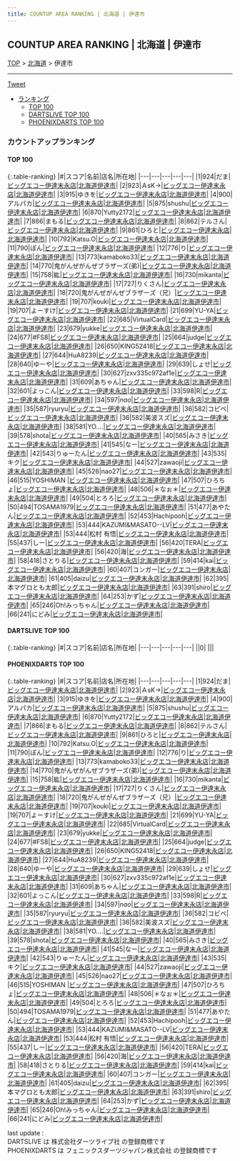 ```yaml
---
title: COUNTUP AREA RANKING | 北海道 | 伊達市
---
```

## COUNTUP AREA RANKING | 北海道 | 伊達市

[TOP](/darts/rank/) > [北海道](/darts/rank/北海道/) > 伊達市

___

<a href="https://twitter.com/share?ref_src=twsrc%5Etfw" data-text="COUNTUP AREA RANKING | 北海道伊達市" class="twitter-share-button" data-hashtags="DARTSLIVE,PHOENIXDARTS,darts,ダーツ" data-show-count="false">Tweet</a>

* [ランキング](#カウントアップランキング)
    * [TOP 100](#top-100)
    * [DARTSLIVE TOP 100](#dartslive-top-100)
    * [PHOENIXDARTS TOP 100](#phoenixdarts-top-100)

### カウントアップランキング

#### TOP 100



{:.table-ranking}
|#|スコア|名前|店名|所在地|
|---|---|---|---|---|
|1|924|<span class="rank-name-pd">だま</span>|<a href="https://vs.phoenixdarts.com/jp/shop/shopDetailInfo/s_86765?s_seq=86765">ビッグエコー伊達末永店</a>|<a href="/darts/rank/北海道/伊達市">北海道伊達市</a>|
|2|923|<span class="rank-name-pd">ＡsK→</span>|<a href="https://vs.phoenixdarts.com/jp/shop/shopDetailInfo/s_86765?s_seq=86765">ビッグエコー伊達末永店</a>|<a href="/darts/rank/北海道/伊達市">北海道伊達市</a>|
|3|915|<span class="rank-name-pd">ゆきを</span>|<a href="https://vs.phoenixdarts.com/jp/shop/shopDetailInfo/s_86765?s_seq=86765">ビッグエコー伊達末永店</a>|<a href="/darts/rank/北海道/伊達市">北海道伊達市</a>|
|4|900|<span class="rank-name-pd">アルパカ</span>|<a href="https://vs.phoenixdarts.com/jp/shop/shopDetailInfo/s_86765?s_seq=86765">ビッグエコー伊達末永店</a>|<a href="/darts/rank/北海道/伊達市">北海道伊達市</a>|
|5|875|<span class="rank-name-pd">shushu</span>|<a href="https://vs.phoenixdarts.com/jp/shop/shopDetailInfo/s_86765?s_seq=86765">ビッグエコー伊達末永店</a>|<a href="/darts/rank/北海道/伊達市">北海道伊達市</a>|
|6|870|<span class="rank-name-pd">Yutty2172</span>|<a href="https://vs.phoenixdarts.com/jp/shop/shopDetailInfo/s_86765?s_seq=86765">ビッグエコー伊達末永店</a>|<a href="/darts/rank/北海道/伊達市">北海道伊達市</a>|
|7|866|<span class="rank-name-pd">まもる</span>|<a href="https://vs.phoenixdarts.com/jp/shop/shopDetailInfo/s_86765?s_seq=86765">ビッグエコー伊達末永店</a>|<a href="/darts/rank/北海道/伊達市">北海道伊達市</a>|
|8|862|<span class="rank-name-pd">テルさん</span>|<a href="https://vs.phoenixdarts.com/jp/shop/shopDetailInfo/s_86765?s_seq=86765">ビッグエコー伊達末永店</a>|<a href="/darts/rank/北海道/伊達市">北海道伊達市</a>|
|9|861|<span class="rank-name-pd">ひろと</span>|<a href="https://vs.phoenixdarts.com/jp/shop/shopDetailInfo/s_86765?s_seq=86765">ビッグエコー伊達末永店</a>|<a href="/darts/rank/北海道/伊達市">北海道伊達市</a>|
|10|792|<span class="rank-name-pd">Katsu.O</span>|<a href="https://vs.phoenixdarts.com/jp/shop/shopDetailInfo/s_86765?s_seq=86765">ビッグエコー伊達末永店</a>|<a href="/darts/rank/北海道/伊達市">北海道伊達市</a>|
|11|790|<span class="rank-name-pd">ぽん</span>|<a href="https://vs.phoenixdarts.com/jp/shop/shopDetailInfo/s_86765?s_seq=86765">ビッグエコー伊達末永店</a>|<a href="/darts/rank/北海道/伊達市">北海道伊達市</a>|
|12|776|<span class="rank-name-pd">り</span>|<a href="https://vs.phoenixdarts.com/jp/shop/shopDetailInfo/s_86765?s_seq=86765">ビッグエコー伊達末永店</a>|<a href="/darts/rank/北海道/伊達市">北海道伊達市</a>|
|13|773|<span class="rank-name-pd">kamaboko33</span>|<a href="https://vs.phoenixdarts.com/jp/shop/shopDetailInfo/s_86765?s_seq=86765">ビッグエコー伊達末永店</a>|<a href="/darts/rank/北海道/伊達市">北海道伊達市</a>|
|14|770|<span class="rank-name-pd">鬼がんぜがんぜブラザーズ(弟)</span>|<a href="https://vs.phoenixdarts.com/jp/shop/shopDetailInfo/s_86765?s_seq=86765">ビッグエコー伊達末永店</a>|<a href="/darts/rank/北海道/伊達市">北海道伊達市</a>|
|15|758|<span class="rank-name-pd">紘</span>|<a href="https://vs.phoenixdarts.com/jp/shop/shopDetailInfo/s_86765?s_seq=86765">ビッグエコー伊達末永店</a>|<a href="/darts/rank/北海道/伊達市">北海道伊達市</a>|
|16|730|<span class="rank-name-pd">mikanta</span>|<a href="https://vs.phoenixdarts.com/jp/shop/shopDetailInfo/s_86765?s_seq=86765">ビッグエコー伊達末永店</a>|<a href="/darts/rank/北海道/伊達市">北海道伊達市</a>|
|17|727|<span class="rank-name-pd">りくさん</span>|<a href="https://vs.phoenixdarts.com/jp/shop/shopDetailInfo/s_86765?s_seq=86765">ビッグエコー伊達末永店</a>|<a href="/darts/rank/北海道/伊達市">北海道伊達市</a>|
|18|720|<span class="rank-name-pd">鬼がんぜがんぜブラザーズ（兄）</span>|<a href="https://vs.phoenixdarts.com/jp/shop/shopDetailInfo/s_86765?s_seq=86765">ビッグエコー伊達末永店</a>|<a href="/darts/rank/北海道/伊達市">北海道伊達市</a>|
|19|707|<span class="rank-name-pd">kouki</span>|<a href="https://vs.phoenixdarts.com/jp/shop/shopDetailInfo/s_86765?s_seq=86765">ビッグエコー伊達末永店</a>|<a href="/darts/rank/北海道/伊達市">北海道伊達市</a>|
|19|707|<span class="rank-name-pd">よーすけ</span>|<a href="https://vs.phoenixdarts.com/jp/shop/shopDetailInfo/s_86765?s_seq=86765">ビッグエコー伊達末永店</a>|<a href="/darts/rank/北海道/伊達市">北海道伊達市</a>|
|21|699|<span class="rank-name-pd">YU-YA</span>|<a href="https://vs.phoenixdarts.com/jp/shop/shopDetailInfo/s_86765?s_seq=86765">ビッグエコー伊達末永店</a>|<a href="/darts/rank/北海道/伊達市">北海道伊達市</a>|
|22|685|<span class="rank-name-pd">VirtualCard</span>|<a href="https://vs.phoenixdarts.com/jp/shop/shopDetailInfo/s_86765?s_seq=86765">ビッグエコー伊達末永店</a>|<a href="/darts/rank/北海道/伊達市">北海道伊達市</a>|
|23|679|<span class="rank-name-pd">yukke</span>|<a href="https://vs.phoenixdarts.com/jp/shop/shopDetailInfo/s_86765?s_seq=86765">ビッグエコー伊達末永店</a>|<a href="/darts/rank/北海道/伊達市">北海道伊達市</a>|
|24|677|<span class="rank-name-pd">#FS8</span>|<a href="https://vs.phoenixdarts.com/jp/shop/shopDetailInfo/s_86765?s_seq=86765">ビッグエコー伊達末永店</a>|<a href="/darts/rank/北海道/伊達市">北海道伊達市</a>|
|25|664|<span class="rank-name-pd">judge</span>|<a href="https://vs.phoenixdarts.com/jp/shop/shopDetailInfo/s_86765?s_seq=86765">ビッグエコー伊達末永店</a>|<a href="/darts/rank/北海道/伊達市">北海道伊達市</a>|
|26|650|<span class="rank-name-pd">KING52418</span>|<a href="https://vs.phoenixdarts.com/jp/shop/shopDetailInfo/s_86765?s_seq=86765">ビッグエコー伊達末永店</a>|<a href="/darts/rank/北海道/伊達市">北海道伊達市</a>|
|27|644|<span class="rank-name-pd">HuA8239</span>|<a href="https://vs.phoenixdarts.com/jp/shop/shopDetailInfo/s_86765?s_seq=86765">ビッグエコー伊達末永店</a>|<a href="/darts/rank/北海道/伊達市">北海道伊達市</a>|
|28|640|<span class="rank-name-pd">ゆーや</span>|<a href="https://vs.phoenixdarts.com/jp/shop/shopDetailInfo/s_86765?s_seq=86765">ビッグエコー伊達末永店</a>|<a href="/darts/rank/北海道/伊達市">北海道伊達市</a>|
|29|639|<span class="rank-name-pd">しょせ</span>|<a href="https://vs.phoenixdarts.com/jp/shop/shopDetailInfo/s_86765?s_seq=86765">ビッグエコー伊達末永店</a>|<a href="/darts/rank/北海道/伊達市">北海道伊達市</a>|
|30|627|<span class="rank-name-pd">zxv335c972af1e</span>|<a href="https://vs.phoenixdarts.com/jp/shop/shopDetailInfo/s_86765?s_seq=86765">ビッグエコー伊達末永店</a>|<a href="/darts/rank/北海道/伊達市">北海道伊達市</a>|
|31|609|<span class="rank-name-pd">あちゃん</span>|<a href="https://vs.phoenixdarts.com/jp/shop/shopDetailInfo/s_86765?s_seq=86765">ビッグエコー伊達末永店</a>|<a href="/darts/rank/北海道/伊達市">北海道伊達市</a>|
|32|601|<span class="rank-name-pd">よっこん</span>|<a href="https://vs.phoenixdarts.com/jp/shop/shopDetailInfo/s_86765?s_seq=86765">ビッグエコー伊達末永店</a>|<a href="/darts/rank/北海道/伊達市">北海道伊達市</a>|
|33|598|<span class="rank-name-pd">R</span>|<a href="https://vs.phoenixdarts.com/jp/shop/shopDetailInfo/s_86765?s_seq=86765">ビッグエコー伊達末永店</a>|<a href="/darts/rank/北海道/伊達市">北海道伊達市</a>|
|34|597|<span class="rank-name-pd">*nao*</span>|<a href="https://vs.phoenixdarts.com/jp/shop/shopDetailInfo/s_86765?s_seq=86765">ビッグエコー伊達末永店</a>|<a href="/darts/rank/北海道/伊達市">北海道伊達市</a>|
|35|587|<span class="rank-name-pd">ryuryu</span>|<a href="https://vs.phoenixdarts.com/jp/shop/shopDetailInfo/s_86765?s_seq=86765">ビッグエコー伊達末永店</a>|<a href="/darts/rank/北海道/伊達市">北海道伊達市</a>|
|36|582|<span class="rank-name-pd">コピペ</span>|<a href="https://vs.phoenixdarts.com/jp/shop/shopDetailInfo/s_86765?s_seq=86765">ビッグエコー伊達末永店</a>|<a href="/darts/rank/北海道/伊達市">北海道伊達市</a>|
|36|582|<span class="rank-name-pd">美波スズ</span>|<a href="https://vs.phoenixdarts.com/jp/shop/shopDetailInfo/s_86765?s_seq=86765">ビッグエコー伊達末永店</a>|<a href="/darts/rank/北海道/伊達市">北海道伊達市</a>|
|38|581|<span class="rank-name-pd">YO....</span>|<a href="https://vs.phoenixdarts.com/jp/shop/shopDetailInfo/s_86765?s_seq=86765">ビッグエコー伊達末永店</a>|<a href="/darts/rank/北海道/伊達市">北海道伊達市</a>|
|39|578|<span class="rank-name-pd">shota</span>|<a href="https://vs.phoenixdarts.com/jp/shop/shopDetailInfo/s_86765?s_seq=86765">ビッグエコー伊達末永店</a>|<a href="/darts/rank/北海道/伊達市">北海道伊達市</a>|
|40|565|<span class="rank-name-pd">みさき</span>|<a href="https://vs.phoenixdarts.com/jp/shop/shopDetailInfo/s_86765?s_seq=86765">ビッグエコー伊達末永店</a>|<a href="/darts/rank/北海道/伊達市">北海道伊達市</a>|
|41|545|<span class="rank-name-pd">なー</span>|<a href="https://vs.phoenixdarts.com/jp/shop/shopDetailInfo/s_86765?s_seq=86765">ビッグエコー伊達末永店</a>|<a href="/darts/rank/北海道/伊達市">北海道伊達市</a>|
|42|543|<span class="rank-name-pd">りゅーたん</span>|<a href="https://vs.phoenixdarts.com/jp/shop/shopDetailInfo/s_86765?s_seq=86765">ビッグエコー伊達末永店</a>|<a href="/darts/rank/北海道/伊達市">北海道伊達市</a>|
|43|535|<span class="rank-name-pd">キク</span>|<a href="https://vs.phoenixdarts.com/jp/shop/shopDetailInfo/s_86765?s_seq=86765">ビッグエコー伊達末永店</a>|<a href="/darts/rank/北海道/伊達市">北海道伊達市</a>|
|44|527|<span class="rank-name-pd">zawaoji</span>|<a href="https://vs.phoenixdarts.com/jp/shop/shopDetailInfo/s_86765?s_seq=86765">ビッグエコー伊達末永店</a>|<a href="/darts/rank/北海道/伊達市">北海道伊達市</a>|
|45|526|<span class="rank-name-pd">nao27</span>|<a href="https://vs.phoenixdarts.com/jp/shop/shopDetailInfo/s_86765?s_seq=86765">ビッグエコー伊達末永店</a>|<a href="/darts/rank/北海道/伊達市">北海道伊達市</a>|
|46|515|<span class="rank-name-pd">YOSHIMAN  </span>|<a href="https://vs.phoenixdarts.com/jp/shop/shopDetailInfo/s_86765?s_seq=86765">ビッグエコー伊達末永店</a>|<a href="/darts/rank/北海道/伊達市">北海道伊達市</a>|
|47|507|<span class="rank-name-pd">ひろちょ</span>|<a href="https://vs.phoenixdarts.com/jp/shop/shopDetailInfo/s_86765?s_seq=86765">ビッグエコー伊達末永店</a>|<a href="/darts/rank/北海道/伊達市">北海道伊達市</a>|
|48|506|<span class="rank-name-pd">＊なぉ＊</span>|<a href="https://vs.phoenixdarts.com/jp/shop/shopDetailInfo/s_86765?s_seq=86765">ビッグエコー伊達末永店</a>|<a href="/darts/rank/北海道/伊達市">北海道伊達市</a>|
|49|504|<span class="rank-name-pd">とろろ</span>|<a href="https://vs.phoenixdarts.com/jp/shop/shopDetailInfo/s_86765?s_seq=86765">ビッグエコー伊達末永店</a>|<a href="/darts/rank/北海道/伊達市">北海道伊達市</a>|
|50|494|<span class="rank-name-pd">TOSAMA1979</span>|<a href="https://vs.phoenixdarts.com/jp/shop/shopDetailInfo/s_86765?s_seq=86765">ビッグエコー伊達末永店</a>|<a href="/darts/rank/北海道/伊達市">北海道伊達市</a>|
|51|477|<span class="rank-name-pd">あやたん</span>|<a href="https://vs.phoenixdarts.com/jp/shop/shopDetailInfo/s_86765?s_seq=86765">ビッグエコー伊達末永店</a>|<a href="/darts/rank/北海道/伊達市">北海道伊達市</a>|
|52|453|<span class="rank-name-pd">Hachipooh</span>|<a href="https://vs.phoenixdarts.com/jp/shop/shopDetailInfo/s_86765?s_seq=86765">ビッグエコー伊達末永店</a>|<a href="/darts/rank/北海道/伊達市">北海道伊達市</a>|
|53|444|<span class="rank-name-pd">KAZUMI&amp;MASATO--LV</span>|<a href="https://vs.phoenixdarts.com/jp/shop/shopDetailInfo/s_86765?s_seq=86765">ビッグエコー伊達末永店</a>|<a href="/darts/rank/北海道/伊達市">北海道伊達市</a>|
|53|444|<span class="rank-name-pd">松村 有悟</span>|<a href="https://vs.phoenixdarts.com/jp/shop/shopDetailInfo/s_86765?s_seq=86765">ビッグエコー伊達末永店</a>|<a href="/darts/rank/北海道/伊達市">北海道伊達市</a>|
|55|437|<span class="rank-name-pd">しー</span>|<a href="https://vs.phoenixdarts.com/jp/shop/shopDetailInfo/s_86765?s_seq=86765">ビッグエコー伊達末永店</a>|<a href="/darts/rank/北海道/伊達市">北海道伊達市</a>|
|56|420|<span class="rank-name-pd">TERA</span>|<a href="https://vs.phoenixdarts.com/jp/shop/shopDetailInfo/s_86765?s_seq=86765">ビッグエコー伊達末永店</a>|<a href="/darts/rank/北海道/伊達市">北海道伊達市</a>|
|56|420|<span class="rank-name-pd">海</span>|<a href="https://vs.phoenixdarts.com/jp/shop/shopDetailInfo/s_86765?s_seq=86765">ビッグエコー伊達末永店</a>|<a href="/darts/rank/北海道/伊達市">北海道伊達市</a>|
|58|418|<span class="rank-name-pd">さとりる</span>|<a href="https://vs.phoenixdarts.com/jp/shop/shopDetailInfo/s_86765?s_seq=86765">ビッグエコー伊達末永店</a>|<a href="/darts/rank/北海道/伊達市">北海道伊達市</a>|
|59|414|<span class="rank-name-pd">kai</span>|<a href="https://vs.phoenixdarts.com/jp/shop/shopDetailInfo/s_86765?s_seq=86765">ビッグエコー伊達末永店</a>|<a href="/darts/rank/北海道/伊達市">北海道伊達市</a>|
|60|407|<span class="rank-name-pd">コンガー</span>|<a href="https://vs.phoenixdarts.com/jp/shop/shopDetailInfo/s_86765?s_seq=86765">ビッグエコー伊達末永店</a>|<a href="/darts/rank/北海道/伊達市">北海道伊達市</a>|
|61|405|<span class="rank-name-pd">daizu</span>|<a href="https://vs.phoenixdarts.com/jp/shop/shopDetailInfo/s_86765?s_seq=86765">ビッグエコー伊達末永店</a>|<a href="/darts/rank/北海道/伊達市">北海道伊達市</a>|
|62|395|<span class="rank-name-pd">本マグロとも太郎</span>|<a href="https://vs.phoenixdarts.com/jp/shop/shopDetailInfo/s_86765?s_seq=86765">ビッグエコー伊達末永店</a>|<a href="/darts/rank/北海道/伊達市">北海道伊達市</a>|
|63|391|<span class="rank-name-pd">shiro</span>|<a href="https://vs.phoenixdarts.com/jp/shop/shopDetailInfo/s_86765?s_seq=86765">ビッグエコー伊達末永店</a>|<a href="/darts/rank/北海道/伊達市">北海道伊達市</a>|
|64|253|<span class="rank-name-pd">かず</span>|<a href="https://vs.phoenixdarts.com/jp/shop/shopDetailInfo/s_86765?s_seq=86765">ビッグエコー伊達末永店</a>|<a href="/darts/rank/北海道/伊達市">北海道伊達市</a>|
|65|246|<span class="rank-name-pd">Oh!みっちゃん</span>|<a href="https://vs.phoenixdarts.com/jp/shop/shopDetailInfo/s_86765?s_seq=86765">ビッグエコー伊達末永店</a>|<a href="/darts/rank/北海道/伊達市">北海道伊達市</a>|
|66|241|<span class="rank-name-pd">にどみ</span>|<a href="https://vs.phoenixdarts.com/jp/shop/shopDetailInfo/s_86765?s_seq=86765">ビッグエコー伊達末永店</a>|<a href="/darts/rank/北海道/伊達市">北海道伊達市</a>|


#### DARTSLIVE TOP 100



{:.table-ranking}
|#|スコア|名前|店名|所在地|
|---|---|---|---|---|
||0|<span class="rank-name-dl"> </span>|<a href=""></a>|<a href="/darts/rank//"></a>|


#### PHOENIXDARTS TOP 100



{:.table-ranking}
|#|スコア|名前|店名|所在地|
|---|---|---|---|---|
|1|924|<span class="rank-name-pd">だま</span>|<a href="https://vs.phoenixdarts.com/jp/shop/shopDetailInfo/s_86765?s_seq=86765">ビッグエコー伊達末永店</a>|<a href="/darts/rank/北海道/伊達市">北海道伊達市</a>|
|2|923|<span class="rank-name-pd">ＡsK→</span>|<a href="https://vs.phoenixdarts.com/jp/shop/shopDetailInfo/s_86765?s_seq=86765">ビッグエコー伊達末永店</a>|<a href="/darts/rank/北海道/伊達市">北海道伊達市</a>|
|3|915|<span class="rank-name-pd">ゆきを</span>|<a href="https://vs.phoenixdarts.com/jp/shop/shopDetailInfo/s_86765?s_seq=86765">ビッグエコー伊達末永店</a>|<a href="/darts/rank/北海道/伊達市">北海道伊達市</a>|
|4|900|<span class="rank-name-pd">アルパカ</span>|<a href="https://vs.phoenixdarts.com/jp/shop/shopDetailInfo/s_86765?s_seq=86765">ビッグエコー伊達末永店</a>|<a href="/darts/rank/北海道/伊達市">北海道伊達市</a>|
|5|875|<span class="rank-name-pd">shushu</span>|<a href="https://vs.phoenixdarts.com/jp/shop/shopDetailInfo/s_86765?s_seq=86765">ビッグエコー伊達末永店</a>|<a href="/darts/rank/北海道/伊達市">北海道伊達市</a>|
|6|870|<span class="rank-name-pd">Yutty2172</span>|<a href="https://vs.phoenixdarts.com/jp/shop/shopDetailInfo/s_86765?s_seq=86765">ビッグエコー伊達末永店</a>|<a href="/darts/rank/北海道/伊達市">北海道伊達市</a>|
|7|866|<span class="rank-name-pd">まもる</span>|<a href="https://vs.phoenixdarts.com/jp/shop/shopDetailInfo/s_86765?s_seq=86765">ビッグエコー伊達末永店</a>|<a href="/darts/rank/北海道/伊達市">北海道伊達市</a>|
|8|862|<span class="rank-name-pd">テルさん</span>|<a href="https://vs.phoenixdarts.com/jp/shop/shopDetailInfo/s_86765?s_seq=86765">ビッグエコー伊達末永店</a>|<a href="/darts/rank/北海道/伊達市">北海道伊達市</a>|
|9|861|<span class="rank-name-pd">ひろと</span>|<a href="https://vs.phoenixdarts.com/jp/shop/shopDetailInfo/s_86765?s_seq=86765">ビッグエコー伊達末永店</a>|<a href="/darts/rank/北海道/伊達市">北海道伊達市</a>|
|10|792|<span class="rank-name-pd">Katsu.O</span>|<a href="https://vs.phoenixdarts.com/jp/shop/shopDetailInfo/s_86765?s_seq=86765">ビッグエコー伊達末永店</a>|<a href="/darts/rank/北海道/伊達市">北海道伊達市</a>|
|11|790|<span class="rank-name-pd">ぽん</span>|<a href="https://vs.phoenixdarts.com/jp/shop/shopDetailInfo/s_86765?s_seq=86765">ビッグエコー伊達末永店</a>|<a href="/darts/rank/北海道/伊達市">北海道伊達市</a>|
|12|776|<span class="rank-name-pd">り</span>|<a href="https://vs.phoenixdarts.com/jp/shop/shopDetailInfo/s_86765?s_seq=86765">ビッグエコー伊達末永店</a>|<a href="/darts/rank/北海道/伊達市">北海道伊達市</a>|
|13|773|<span class="rank-name-pd">kamaboko33</span>|<a href="https://vs.phoenixdarts.com/jp/shop/shopDetailInfo/s_86765?s_seq=86765">ビッグエコー伊達末永店</a>|<a href="/darts/rank/北海道/伊達市">北海道伊達市</a>|
|14|770|<span class="rank-name-pd">鬼がんぜがんぜブラザーズ(弟)</span>|<a href="https://vs.phoenixdarts.com/jp/shop/shopDetailInfo/s_86765?s_seq=86765">ビッグエコー伊達末永店</a>|<a href="/darts/rank/北海道/伊達市">北海道伊達市</a>|
|15|758|<span class="rank-name-pd">紘</span>|<a href="https://vs.phoenixdarts.com/jp/shop/shopDetailInfo/s_86765?s_seq=86765">ビッグエコー伊達末永店</a>|<a href="/darts/rank/北海道/伊達市">北海道伊達市</a>|
|16|730|<span class="rank-name-pd">mikanta</span>|<a href="https://vs.phoenixdarts.com/jp/shop/shopDetailInfo/s_86765?s_seq=86765">ビッグエコー伊達末永店</a>|<a href="/darts/rank/北海道/伊達市">北海道伊達市</a>|
|17|727|<span class="rank-name-pd">りくさん</span>|<a href="https://vs.phoenixdarts.com/jp/shop/shopDetailInfo/s_86765?s_seq=86765">ビッグエコー伊達末永店</a>|<a href="/darts/rank/北海道/伊達市">北海道伊達市</a>|
|18|720|<span class="rank-name-pd">鬼がんぜがんぜブラザーズ（兄）</span>|<a href="https://vs.phoenixdarts.com/jp/shop/shopDetailInfo/s_86765?s_seq=86765">ビッグエコー伊達末永店</a>|<a href="/darts/rank/北海道/伊達市">北海道伊達市</a>|
|19|707|<span class="rank-name-pd">kouki</span>|<a href="https://vs.phoenixdarts.com/jp/shop/shopDetailInfo/s_86765?s_seq=86765">ビッグエコー伊達末永店</a>|<a href="/darts/rank/北海道/伊達市">北海道伊達市</a>|
|19|707|<span class="rank-name-pd">よーすけ</span>|<a href="https://vs.phoenixdarts.com/jp/shop/shopDetailInfo/s_86765?s_seq=86765">ビッグエコー伊達末永店</a>|<a href="/darts/rank/北海道/伊達市">北海道伊達市</a>|
|21|699|<span class="rank-name-pd">YU-YA</span>|<a href="https://vs.phoenixdarts.com/jp/shop/shopDetailInfo/s_86765?s_seq=86765">ビッグエコー伊達末永店</a>|<a href="/darts/rank/北海道/伊達市">北海道伊達市</a>|
|22|685|<span class="rank-name-pd">VirtualCard</span>|<a href="https://vs.phoenixdarts.com/jp/shop/shopDetailInfo/s_86765?s_seq=86765">ビッグエコー伊達末永店</a>|<a href="/darts/rank/北海道/伊達市">北海道伊達市</a>|
|23|679|<span class="rank-name-pd">yukke</span>|<a href="https://vs.phoenixdarts.com/jp/shop/shopDetailInfo/s_86765?s_seq=86765">ビッグエコー伊達末永店</a>|<a href="/darts/rank/北海道/伊達市">北海道伊達市</a>|
|24|677|<span class="rank-name-pd">#FS8</span>|<a href="https://vs.phoenixdarts.com/jp/shop/shopDetailInfo/s_86765?s_seq=86765">ビッグエコー伊達末永店</a>|<a href="/darts/rank/北海道/伊達市">北海道伊達市</a>|
|25|664|<span class="rank-name-pd">judge</span>|<a href="https://vs.phoenixdarts.com/jp/shop/shopDetailInfo/s_86765?s_seq=86765">ビッグエコー伊達末永店</a>|<a href="/darts/rank/北海道/伊達市">北海道伊達市</a>|
|26|650|<span class="rank-name-pd">KING52418</span>|<a href="https://vs.phoenixdarts.com/jp/shop/shopDetailInfo/s_86765?s_seq=86765">ビッグエコー伊達末永店</a>|<a href="/darts/rank/北海道/伊達市">北海道伊達市</a>|
|27|644|<span class="rank-name-pd">HuA8239</span>|<a href="https://vs.phoenixdarts.com/jp/shop/shopDetailInfo/s_86765?s_seq=86765">ビッグエコー伊達末永店</a>|<a href="/darts/rank/北海道/伊達市">北海道伊達市</a>|
|28|640|<span class="rank-name-pd">ゆーや</span>|<a href="https://vs.phoenixdarts.com/jp/shop/shopDetailInfo/s_86765?s_seq=86765">ビッグエコー伊達末永店</a>|<a href="/darts/rank/北海道/伊達市">北海道伊達市</a>|
|29|639|<span class="rank-name-pd">しょせ</span>|<a href="https://vs.phoenixdarts.com/jp/shop/shopDetailInfo/s_86765?s_seq=86765">ビッグエコー伊達末永店</a>|<a href="/darts/rank/北海道/伊達市">北海道伊達市</a>|
|30|627|<span class="rank-name-pd">zxv335c972af1e</span>|<a href="https://vs.phoenixdarts.com/jp/shop/shopDetailInfo/s_86765?s_seq=86765">ビッグエコー伊達末永店</a>|<a href="/darts/rank/北海道/伊達市">北海道伊達市</a>|
|31|609|<span class="rank-name-pd">あちゃん</span>|<a href="https://vs.phoenixdarts.com/jp/shop/shopDetailInfo/s_86765?s_seq=86765">ビッグエコー伊達末永店</a>|<a href="/darts/rank/北海道/伊達市">北海道伊達市</a>|
|32|601|<span class="rank-name-pd">よっこん</span>|<a href="https://vs.phoenixdarts.com/jp/shop/shopDetailInfo/s_86765?s_seq=86765">ビッグエコー伊達末永店</a>|<a href="/darts/rank/北海道/伊達市">北海道伊達市</a>|
|33|598|<span class="rank-name-pd">R</span>|<a href="https://vs.phoenixdarts.com/jp/shop/shopDetailInfo/s_86765?s_seq=86765">ビッグエコー伊達末永店</a>|<a href="/darts/rank/北海道/伊達市">北海道伊達市</a>|
|34|597|<span class="rank-name-pd">*nao*</span>|<a href="https://vs.phoenixdarts.com/jp/shop/shopDetailInfo/s_86765?s_seq=86765">ビッグエコー伊達末永店</a>|<a href="/darts/rank/北海道/伊達市">北海道伊達市</a>|
|35|587|<span class="rank-name-pd">ryuryu</span>|<a href="https://vs.phoenixdarts.com/jp/shop/shopDetailInfo/s_86765?s_seq=86765">ビッグエコー伊達末永店</a>|<a href="/darts/rank/北海道/伊達市">北海道伊達市</a>|
|36|582|<span class="rank-name-pd">コピペ</span>|<a href="https://vs.phoenixdarts.com/jp/shop/shopDetailInfo/s_86765?s_seq=86765">ビッグエコー伊達末永店</a>|<a href="/darts/rank/北海道/伊達市">北海道伊達市</a>|
|36|582|<span class="rank-name-pd">美波スズ</span>|<a href="https://vs.phoenixdarts.com/jp/shop/shopDetailInfo/s_86765?s_seq=86765">ビッグエコー伊達末永店</a>|<a href="/darts/rank/北海道/伊達市">北海道伊達市</a>|
|38|581|<span class="rank-name-pd">YO....</span>|<a href="https://vs.phoenixdarts.com/jp/shop/shopDetailInfo/s_86765?s_seq=86765">ビッグエコー伊達末永店</a>|<a href="/darts/rank/北海道/伊達市">北海道伊達市</a>|
|39|578|<span class="rank-name-pd">shota</span>|<a href="https://vs.phoenixdarts.com/jp/shop/shopDetailInfo/s_86765?s_seq=86765">ビッグエコー伊達末永店</a>|<a href="/darts/rank/北海道/伊達市">北海道伊達市</a>|
|40|565|<span class="rank-name-pd">みさき</span>|<a href="https://vs.phoenixdarts.com/jp/shop/shopDetailInfo/s_86765?s_seq=86765">ビッグエコー伊達末永店</a>|<a href="/darts/rank/北海道/伊達市">北海道伊達市</a>|
|41|545|<span class="rank-name-pd">なー</span>|<a href="https://vs.phoenixdarts.com/jp/shop/shopDetailInfo/s_86765?s_seq=86765">ビッグエコー伊達末永店</a>|<a href="/darts/rank/北海道/伊達市">北海道伊達市</a>|
|42|543|<span class="rank-name-pd">りゅーたん</span>|<a href="https://vs.phoenixdarts.com/jp/shop/shopDetailInfo/s_86765?s_seq=86765">ビッグエコー伊達末永店</a>|<a href="/darts/rank/北海道/伊達市">北海道伊達市</a>|
|43|535|<span class="rank-name-pd">キク</span>|<a href="https://vs.phoenixdarts.com/jp/shop/shopDetailInfo/s_86765?s_seq=86765">ビッグエコー伊達末永店</a>|<a href="/darts/rank/北海道/伊達市">北海道伊達市</a>|
|44|527|<span class="rank-name-pd">zawaoji</span>|<a href="https://vs.phoenixdarts.com/jp/shop/shopDetailInfo/s_86765?s_seq=86765">ビッグエコー伊達末永店</a>|<a href="/darts/rank/北海道/伊達市">北海道伊達市</a>|
|45|526|<span class="rank-name-pd">nao27</span>|<a href="https://vs.phoenixdarts.com/jp/shop/shopDetailInfo/s_86765?s_seq=86765">ビッグエコー伊達末永店</a>|<a href="/darts/rank/北海道/伊達市">北海道伊達市</a>|
|46|515|<span class="rank-name-pd">YOSHIMAN  </span>|<a href="https://vs.phoenixdarts.com/jp/shop/shopDetailInfo/s_86765?s_seq=86765">ビッグエコー伊達末永店</a>|<a href="/darts/rank/北海道/伊達市">北海道伊達市</a>|
|47|507|<span class="rank-name-pd">ひろちょ</span>|<a href="https://vs.phoenixdarts.com/jp/shop/shopDetailInfo/s_86765?s_seq=86765">ビッグエコー伊達末永店</a>|<a href="/darts/rank/北海道/伊達市">北海道伊達市</a>|
|48|506|<span class="rank-name-pd">＊なぉ＊</span>|<a href="https://vs.phoenixdarts.com/jp/shop/shopDetailInfo/s_86765?s_seq=86765">ビッグエコー伊達末永店</a>|<a href="/darts/rank/北海道/伊達市">北海道伊達市</a>|
|49|504|<span class="rank-name-pd">とろろ</span>|<a href="https://vs.phoenixdarts.com/jp/shop/shopDetailInfo/s_86765?s_seq=86765">ビッグエコー伊達末永店</a>|<a href="/darts/rank/北海道/伊達市">北海道伊達市</a>|
|50|494|<span class="rank-name-pd">TOSAMA1979</span>|<a href="https://vs.phoenixdarts.com/jp/shop/shopDetailInfo/s_86765?s_seq=86765">ビッグエコー伊達末永店</a>|<a href="/darts/rank/北海道/伊達市">北海道伊達市</a>|
|51|477|<span class="rank-name-pd">あやたん</span>|<a href="https://vs.phoenixdarts.com/jp/shop/shopDetailInfo/s_86765?s_seq=86765">ビッグエコー伊達末永店</a>|<a href="/darts/rank/北海道/伊達市">北海道伊達市</a>|
|52|453|<span class="rank-name-pd">Hachipooh</span>|<a href="https://vs.phoenixdarts.com/jp/shop/shopDetailInfo/s_86765?s_seq=86765">ビッグエコー伊達末永店</a>|<a href="/darts/rank/北海道/伊達市">北海道伊達市</a>|
|53|444|<span class="rank-name-pd">KAZUMI&amp;MASATO--LV</span>|<a href="https://vs.phoenixdarts.com/jp/shop/shopDetailInfo/s_86765?s_seq=86765">ビッグエコー伊達末永店</a>|<a href="/darts/rank/北海道/伊達市">北海道伊達市</a>|
|53|444|<span class="rank-name-pd">松村 有悟</span>|<a href="https://vs.phoenixdarts.com/jp/shop/shopDetailInfo/s_86765?s_seq=86765">ビッグエコー伊達末永店</a>|<a href="/darts/rank/北海道/伊達市">北海道伊達市</a>|
|55|437|<span class="rank-name-pd">しー</span>|<a href="https://vs.phoenixdarts.com/jp/shop/shopDetailInfo/s_86765?s_seq=86765">ビッグエコー伊達末永店</a>|<a href="/darts/rank/北海道/伊達市">北海道伊達市</a>|
|56|420|<span class="rank-name-pd">TERA</span>|<a href="https://vs.phoenixdarts.com/jp/shop/shopDetailInfo/s_86765?s_seq=86765">ビッグエコー伊達末永店</a>|<a href="/darts/rank/北海道/伊達市">北海道伊達市</a>|
|56|420|<span class="rank-name-pd">海</span>|<a href="https://vs.phoenixdarts.com/jp/shop/shopDetailInfo/s_86765?s_seq=86765">ビッグエコー伊達末永店</a>|<a href="/darts/rank/北海道/伊達市">北海道伊達市</a>|
|58|418|<span class="rank-name-pd">さとりる</span>|<a href="https://vs.phoenixdarts.com/jp/shop/shopDetailInfo/s_86765?s_seq=86765">ビッグエコー伊達末永店</a>|<a href="/darts/rank/北海道/伊達市">北海道伊達市</a>|
|59|414|<span class="rank-name-pd">kai</span>|<a href="https://vs.phoenixdarts.com/jp/shop/shopDetailInfo/s_86765?s_seq=86765">ビッグエコー伊達末永店</a>|<a href="/darts/rank/北海道/伊達市">北海道伊達市</a>|
|60|407|<span class="rank-name-pd">コンガー</span>|<a href="https://vs.phoenixdarts.com/jp/shop/shopDetailInfo/s_86765?s_seq=86765">ビッグエコー伊達末永店</a>|<a href="/darts/rank/北海道/伊達市">北海道伊達市</a>|
|61|405|<span class="rank-name-pd">daizu</span>|<a href="https://vs.phoenixdarts.com/jp/shop/shopDetailInfo/s_86765?s_seq=86765">ビッグエコー伊達末永店</a>|<a href="/darts/rank/北海道/伊達市">北海道伊達市</a>|
|62|395|<span class="rank-name-pd">本マグロとも太郎</span>|<a href="https://vs.phoenixdarts.com/jp/shop/shopDetailInfo/s_86765?s_seq=86765">ビッグエコー伊達末永店</a>|<a href="/darts/rank/北海道/伊達市">北海道伊達市</a>|
|63|391|<span class="rank-name-pd">shiro</span>|<a href="https://vs.phoenixdarts.com/jp/shop/shopDetailInfo/s_86765?s_seq=86765">ビッグエコー伊達末永店</a>|<a href="/darts/rank/北海道/伊達市">北海道伊達市</a>|
|64|253|<span class="rank-name-pd">かず</span>|<a href="https://vs.phoenixdarts.com/jp/shop/shopDetailInfo/s_86765?s_seq=86765">ビッグエコー伊達末永店</a>|<a href="/darts/rank/北海道/伊達市">北海道伊達市</a>|
|65|246|<span class="rank-name-pd">Oh!みっちゃん</span>|<a href="https://vs.phoenixdarts.com/jp/shop/shopDetailInfo/s_86765?s_seq=86765">ビッグエコー伊達末永店</a>|<a href="/darts/rank/北海道/伊達市">北海道伊達市</a>|
|66|241|<span class="rank-name-pd">にどみ</span>|<a href="https://vs.phoenixdarts.com/jp/shop/shopDetailInfo/s_86765?s_seq=86765">ビッグエコー伊達末永店</a>|<a href="/darts/rank/北海道/伊達市">北海道伊達市</a>|


<div class="footer border-top border-gray-light mt-5 pt-3 text-right text-gray">
    last update : <span style="font-weight: italic" id="foot_last_modified"></span><br />
    DARTSLIVE は 株式会社ダーツライブ社 の登録商標です<br />
    PHOENIXDARTS は フェニックスダーツジャパン株式会社 の登録商標です<br />
</div>

<script src="https://cdnjs.cloudflare.com/ajax/libs/jquery.tablesorter/2.31.3/js/jquery.tablesorter.min.js" integrity="sha512-qzgd5cYSZcosqpzpn7zF2ZId8f/8CHmFKZ8j7mU4OUXTNRd5g+ZHBPsgKEwoqxCtdQvExE5LprwwPAgoicguNg==" crossorigin="anonymous" referrerpolicy="no-referrer"></script>
<link rel="stylesheet" href="https://cdnjs.cloudflare.com/ajax/libs/jquery.tablesorter/2.31.3/css/theme.default.min.css" integrity="sha512-wghhOJkjQX0Lh3NSWvNKeZ0ZpNn+SPVXX1Qyc9OCaogADktxrBiBdKGDoqVUOyhStvMBmJQ8ZdMHiR3wuEq8+w==" crossorigin="anonymous" referrerpolicy="no-referrer" />
<script>
$(function() {
    $(".table-ranking").tablesorter({sortList:[[0, 0]]});
    $("#foot_last_modified").text(formatDate(new Date(document.lastModified), 'yyyy-MM-dd HH:mm:ss'));
});
</script>

<script async src="https://platform.twitter.com/widgets.js" charset="utf-8"></script>